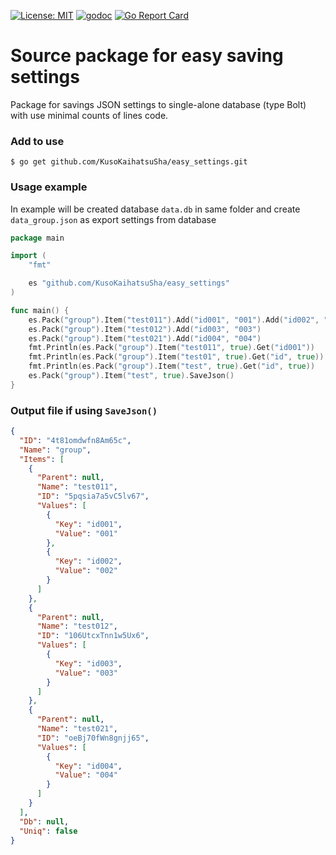 [![License: MIT](https://img.shields.io/badge/License-MIT-yellow.svg)](https://opensource.org/licenses/MIT) [![godoc](https://godoc.org/github.com/KusoKaihatsuSha/easy_settings?status.svg)](https://godoc.org/github.com/KusoKaihatsuSha/easy_settings) [![Go Report Card](https://goreportcard.com/badge/github.com/KusoKaihatsuSha/easy_settings)](https://goreportcard.com/report/github.com/KusoKaihatsuSha/easy_settings)

# Source package for easy saving settings
Package for savings JSON settings to single-alone database (type Bolt) with use minimal counts of lines code.

### Add to use

```
$ go get github.com/KusoKaihatsuSha/easy_settings.git
```

### Usage example

In example will be created database `data.db` in same folder and create `data_group.json` as export settings from database

```go
package main

import (
	"fmt"

	es "github.com/KusoKaihatsuSha/easy_settings"
)

func main() {
	es.Pack("group").Item("test011").Add("id001", "001").Add("id002", "002")
	es.Pack("group").Item("test012").Add("id003", "003")
	es.Pack("group").Item("test021").Add("id004", "004")
	fmt.Println(es.Pack("group").Item("test011", true).Get("id001"))
	fmt.Println(es.Pack("group").Item("test01", true).Get("id", true))
	fmt.Println(es.Pack("group").Item("test", true).Get("id", true))
	es.Pack("group").Item("test", true).SaveJson()
}

```

### Output file if using `SaveJson()`

```json
{
  "ID": "4t81omdwfn8Am65c",
  "Name": "group",
  "Items": [
    {
      "Parent": null,
      "Name": "test011",
      "ID": "5pqsia7a5vC5lv67",
      "Values": [
        {
          "Key": "id001",
          "Value": "001"
        },
        {
          "Key": "id002",
          "Value": "002"
        }
      ]
    },
    {
      "Parent": null,
      "Name": "test012",
      "ID": "106UtcxTnn1w5Ux6",
      "Values": [
        {
          "Key": "id003",
          "Value": "003"
        }
      ]
    },
    {
      "Parent": null,
      "Name": "test021",
      "ID": "oeBj70fWn8gnjj65",
      "Values": [
        {
          "Key": "id004",
          "Value": "004"
        }
      ]
    }
  ],
  "Db": null,
  "Uniq": false
}
```


